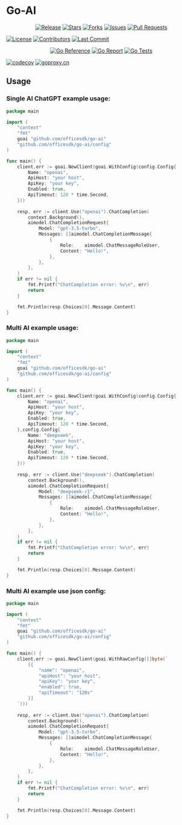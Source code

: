 # Go-AI
<p align="center">
  <a href="https://github.com/officesdk/go-ai/releases"><img src="https://img.shields.io/github/v/release/officesdk/go-ai?style=flat" alt="Release"></a>
  <a href="https://github.com/officesdk/go-ai/stargazers"><img src="https://img.shields.io/github/stars/officesdk/go-ai?style=flat" alt="Stars"></a>
  <a href="https://github.com/officesdk/go-ai/network/members"><img src="https://img.shields.io/github/forks/officesdk/go-ai?style=flat" alt="Forks"></a>
  <a href="https://github.com/officesdk/go-ai/issues"><img src="https://img.shields.io/github/issues/officesdk/go-ai?color=gold&style=flat" alt="Issues"></a>
  <a href="https://github.com/officesdk/go-ai/pulls"><img src="https://img.shields.io/github/issues-pr/officesdk/go-ai?color=gold&style=flat" alt="Pull Requests"></a>

  <a href="https://github.com/officesdk/go-ai/blob/main/LICENSE"><img src="https://img.shields.io/badge/license-MIT-green.svg" alt="License"></a>
  <a href="https://github.com/officesdk/go-ai/graphs/contributors"><img src="https://img.shields.io/github/contributors/officesdk/go-ai?color=green&style=flat" alt="Contributors"></a>
  <a href="https://github.com/officesdk/go-ai/commits"><img src="https://img.shields.io/github/last-commit/officesdk/go-ai?color=green&style=flat" alt="Last Commit"></a>
</p>
<p align="center">
  <a href="https://pkg.go.dev/github.com/officesdk/go-ai"><img src="https://img.shields.io/badge/-reference-blue?logo=go&logoColor=white&style=flat" alt="Go Reference"></a>
  <a href="https://goreportcard.com/report/github.com/officesdk/go-ai"><img src="https://img.shields.io/badge/go%20report-A+-brightgreen?style=flat" alt="Go Report"></a>
  <a href="https://github.com/officesdk/go-ai/actions"><img src="https://img.shields.io/badge/Go%20Tests-passing-brightgreen?style=flat" alt="Go Tests"></a>
</p>

[![codecov](https://codecov.io/gh/officesdk/go-ai/branch/master/graph/badge.svg)](https://codecov.io/gh/officesdk/go-ai)
[![goproxy.cn](https://goproxy.cn/stats/github.com/officesdk/go-ai/badges/download-count.svg)](https://goproxy.cn/stats/github.com/officesdk/go-ai)

## Usage
### Single AI ChatGPT example usage:

```go
package main

import (
	"context"
	"fmt"
	goai "github.com/officesdk/go-ai"
	"github.com/officesdk/go-ai/config"
)

func main() {
	client,err := goai.NewClient(goai.WithConfig(config.Config{
		Name: "openai",
		ApiHost: "your host",
		ApiKey: "your key",
		Enabled: true,
		ApiTimeout: 120 * time.Second,
    }))
	
	resp, err := client.Use("openai").ChatCompletion(
		context.Background(),
		aimodel.ChatCompletionRequest{
			Model: "gpt-3.5-turbo",
			Messages: []aimodel.ChatCompletionMessage{
				{
					Role:    aimodel.ChatMessageRoleUser,
					Content: "Hello!",
				},
			},
		},
	)
	if err != nil {
		fmt.Printf("ChatCompletion error: %v\n", err)
		return
	}

	fmt.Println(resp.Choices[0].Message.Content)
}
```

### Multi AI example usage:

```go
package main

import (
	"context"
	"fmt"
	goai "github.com/officesdk/go-ai"
	"github.com/officesdk/go-ai/config"
)

func main() {
	client,err := goai.NewClient(goai.WithConfig(config.Config{
		Name: "openai",
		ApiHost: "your host",
		ApiKey: "your key",
		Enabled: true,
		ApiTimeout: 120 * time.Second,
    },config.Config{
		Name: "deepseek",
		ApiHost: "your host",
		ApiKey: "your key",
		Enabled: true,
		ApiTimeout: 120 * time.Second,
	}))
	
	resp, err := client.Use("deepseek").ChatCompletion(
		context.Background(),
		aimodel.ChatCompletionRequest{
			Model: "deepseek-r1",
			Messages: []aimodel.ChatCompletionMessage{
				{
					Role:    aimodel.ChatMessageRoleUser,
					Content: "Hello!",
				},
			},
		},
	)
	if err != nil {
		fmt.Printf("ChatCompletion error: %v\n", err)
		return
	}

	fmt.Println(resp.Choices[0].Message.Content)
}
```

### Multi AI example use json config:

```go
package main

import (
	"context"
	"fmt"
	goai "github.com/officesdk/go-ai"
	"github.com/officesdk/go-ai/config"
)

func main() {
	client,err := goai.NewClient(goai.WithRawConfig([]byte(`
		[{
			"name": "openai",
			"apiHost": "your host",
			"apiKey": "your key",
			"enabled": true,
			"apiTimeout": "120s"	
		}]
	`)))
	
	resp, err := client.Use("openai").ChatCompletion(
		context.Background(),
		aimodel.ChatCompletionRequest{
			Model: "gpt-3.5-turbo",
			Messages: []aimodel.ChatCompletionMessage{
				{
					Role:    aimodel.ChatMessageRoleUser,
					Content: "Hello!",
				},
			},
		},
	)
	if err != nil {
		fmt.Printf("ChatCompletion error: %v\n", err)
		return
	}

	fmt.Println(resp.Choices[0].Message.Content)
}
```